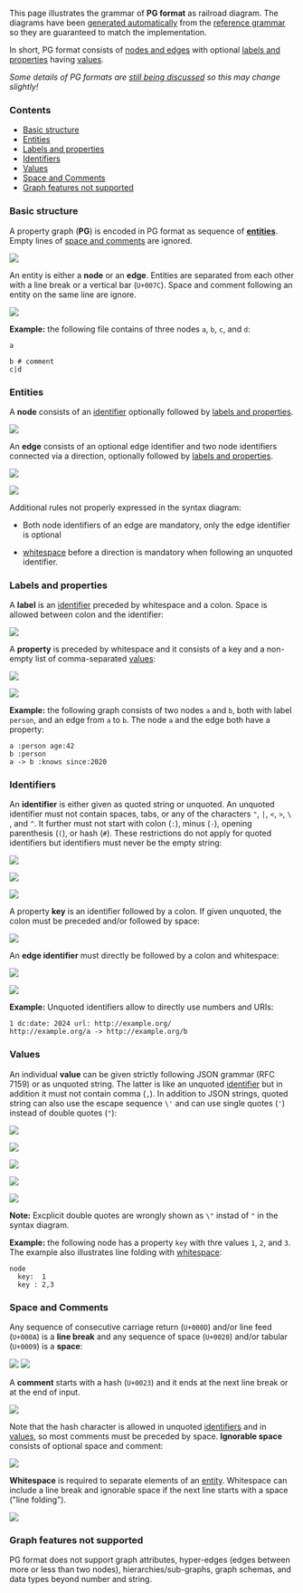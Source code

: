 This page illustrates the grammar of **PG format** as railroad diagram. The diagrams have been [generated automatically](https://github.com/peggyjs/peggy-tracks) from the [reference grammar](../src/pg.pegjs) so they are guaranteed to match the implementation.

In short, PG format consists of [nodes and edges](#entities) with optional
[labels and properties](#labels-and-properties) having [values](#values).

*Some details of PG formats are [still being discussed](https://github.com/pg-format/pg-formatter/discussions) so this may change slightly!*

### Contents

- [Basic structure](#basic-structure)
- [Entities](#entities)
- [Labels and properties](#labels-and-properties)
- [Identifiers](#identifiers)
- [Values](#values)
- [Space and Comments](#space-and-comments)
- [Graph features not supported](#graph-features-not-supported)

### Basic structure

A property graph (**PG**) is encoded in PG format as sequence of
[**entities**](#entities). Empty lines of [space and
comments](#space-and-comments) are ignored.

![](img/PG.svg)

An entity is either a **node** or an **edge**. Entities are separated from each
other with a line break or a vertical bar (`U+007C`). Space and comment following
an entity on the same line are ignore.

![](img/Entity.svg)

**Example:** the following file contains of three nodes `a`, `b`, `c`, and `d`:

~~~pg
a

b # comment
c|d
~~~


### Entities

A **node** consists of an [identifier](#identifiers) optionally followed by
[labels and properties](#labels-and-properties).

![](img/Node.svg)

An **edge** consists of an optional edge identifier and two node identifiers
connected via a direction, optionally followed by [labels and
properties](#labels-and-properties).

![](img/Edge.svg)

![](img/Direction.svg)

Additional rules not properly expressed in the syntax diagram:

- Both node identifiers of an edge are mandatory, only the edge identifier is optional

- [whitespace](#space-and-comments) before a direction is mandatory 
  when following an unquoted identifier.

### Labels and properties

A **label** is an [identifier](#identifiers) preceded by whitespace and a colon.
Space is allowed between colon and the identifier:

![](img/Label.svg)

A **property** is preceded by whitespace and it consists of a key and
a non-empty list of comma-separated [values](#values):

![](img/Property.svg)

![](img/ValueList.svg)

**Example:** the following graph consists of two nodes `a` and `b`, both with label
`person`, and an edge from `a` to `b`. The node `a` and the edge both have
a property:

~~~pg
a :person age:42
b :person
a -> b :knows since:2020
~~~


### Identifiers

An **identifier** is either given as quoted string or unquoted. An unquoted
identifier must not contain spaces, tabs, or any of the characters `"`, `|`,
`<`, `>`, `\ `, and `^`. It further must not start with colon (`:`), minus
(`-`), opening parenthesis (`(`), or hash (`#`). These restrictions do not
apply for quoted identifiers but identifiers must never be the empty string:

![](img/Identifier.svg)

![](img/QuotedIdentifier.svg)

![](img/UnquotedIdentifier-1.svg)

A property **key** is an identifier followed by a colon. If given unquoted, the
colon must be preceded and/or followed by space:

![](img/Key.svg)

An **edge identifier** must directly be followed by a colon and whitespace:

![](img/EdgeIdentifier.svg)

![](img/UnquotedIdentifierFollowedByColon.svg)

**Example:** Unquoted identifiers allow to directly use numbers and URIs:

~~~pg
1 dc:date: 2024 url: http://example.org/ 
http://example.org/a -> http://example.org/b 
~~~

### Values

An individual **value** can be given strictly following JSON grammar (RFC 7159)
or as unquoted string. The latter is like an unquoted [identifier](#identifiers)
but in addition it must not contain comma (`,`). In addition to JSON strings, quoted string can also use the escape sequence `\'` and can use single quotes (`'`) instead of double quotes (`"`):

![](img/Value-1.svg)

![](img/Number-2.svg)

![](img/QuotedString-1.svg)

![](img/Unescaped.svg)

![](img/Escaped.svg)

**Note:** Excplicit double quotes are wrongly shown as `\"` instad of `"` in the syntax diagram.

**Example:** the following node has a property `key` with thre values `1`, `2`,
and `3`. The example also illustrates line folding with
[whitespace](#spaces-and-comments):

~~~pg
node
  key:  1
  key : 2,3
~~~


### Space and Comments

Any sequence of consecutive carriage return (`U+000D`) and/or line feed
(`U+000A`) is a **line break** and any sequence of space (`U+0020`) and/or
tabular (`U+0009`) is a **space**:

![](img/LineBreak.svg) ![](img/Space.svg)

A **comment** starts with a hash (`U+0023`) and it ends at the next line break
or at the end of input.

![](img/Comment.svg)

Note that the hash character is allowed in unquoted [identifiers](#identifiers)
and in [values](#values), so most comments must be preceded by space.
**Ignorable space** consists of optional space and comment:

![](img/IgnorableSpace.svg)

**Whitespace** is required to separate elements of an [entity](#entities).
Whitespace can include a line break and ignorable space if the next line starts
with a space ("line folding").

![](img/WS.svg)


### Graph features not supported

PG format does not support graph attributes, hyper-edges (edges between more or
less than two nodes), hierarchies/sub-graphs, graph schemas, and data types
beyond number and string.
